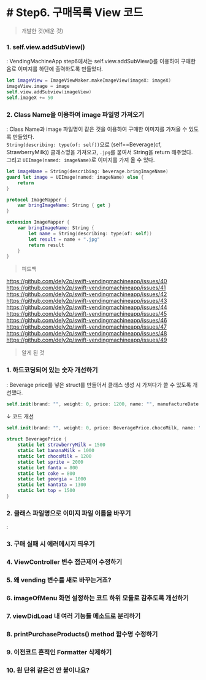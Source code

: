 # # Step6. 구매목록 View 코드

> 개발한 것(배운 것)

### 1. self.view.addSubView()
: VendingMachineApp step6에서는 self.view.addSubView()를 이용하여 구매한 음료 이미지를 하단에 출력하도록 만들었다. 

```swift   
let imageView = ImageViewMaker.makeImageView(imageX: imageX)
imageView.image = image
self.view.addSubview(imageView)
self.imageX += 50

```

### 2. Class Name을 이용하여 image 파일명 가져오기
: Class Name과 image 파일명이 같은 것을 이용하여 구매한 이미지를 가져올 수 있도록 만들었다.  
`String(describing: type(of: self))`으로 (self==Beverage(cf, StrawberryMilk)) 클래스명을 가져오고, `.jpg`를 붙여서 String을 return 해주었다.  
그리고 `UIImage(named: imageName)`로 이미지를 가져 올 수 있다. 

```swift
let imageName = String(describing: beverage.bringImageName)
guard let image = UIImage(named: imageName) else {
    return
}
```

```swift
protocol ImageMapper {
    var bringImageName: String { get }
}

extension ImageMapper {
    var bringImageName: String {
        let name = String(describing: type(of: self))
        let result = name + ".jpg"
        return result
    }
}
```

> 피드백

https://github.com/dely2p/swift-vendingmachineapp/issues/40  
https://github.com/dely2p/swift-vendingmachineapp/issues/41  
https://github.com/dely2p/swift-vendingmachineapp/issues/42  
https://github.com/dely2p/swift-vendingmachineapp/issues/43  
https://github.com/dely2p/swift-vendingmachineapp/issues/44  
https://github.com/dely2p/swift-vendingmachineapp/issues/45  
https://github.com/dely2p/swift-vendingmachineapp/issues/46  
https://github.com/dely2p/swift-vendingmachineapp/issues/47  
https://github.com/dely2p/swift-vendingmachineapp/issues/48  
https://github.com/dely2p/swift-vendingmachineapp/issues/49  


> 알게 된 것

### 1. 하드코딩되어 있는 숫자 개선하기
: Beverage price를 넣은 struct를 만들어서 클래스 생성 시 가져다가 쓸 수 있도록 개선했다.

```swift
self.init(brand: "", weight: 0, price: 1200, name: "", manufactureDate: Date(), cocoaPower: 1)
```
↓ 코드 개선

```swift
self.init(brand: "", weight: 0, price: BeveragePrice.chocoMilk, name: "", manufactureDate: Date(), cocoaPower: 1.1)
```

```swift
struct BeveragePrice {
    static let strawberryMilk = 1500
    static let bananaMilk = 1000
    static let chocoMilk = 1200
    static let sprite = 2000
    static let fanta = 800
    static let coke = 800
    static let georgia = 1000
    static let kantata = 1300
    static let top = 1500
}
```

### 2. 클래스 파일명으로 이미지 파일 이름을 바꾸기
: 

### 3. 구매 실패 시 에러메시지 띄우기

### 4. ViewController 변수 접근제어 수정하기

### 5. 왜 vending 변수를 새로 바꾸는거죠?

### 6. imageOfMenu 화면 설정하는 코드 하위 모듈로 감추도록 개선하기

### 7. viewDidLoad 내 여러 기능들 메소드로 분리하기

### 8. printPurchaseProducts() method 함수명 수정하기

### 9. 이전코드 흔적인 Formatter 삭제하기

### 10. 원 단위 같은건 안 붙이나요?